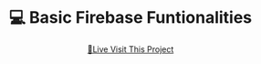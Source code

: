 <h1 align="center" style="font-weight: bold;">💻 <b>Basic Firebase Funtionalities</b></h1>
<p align="center">
<a href="https://firebase-basic-funtionalities.surge.sh/">📱Live Visit This Project</a>
</p> 
